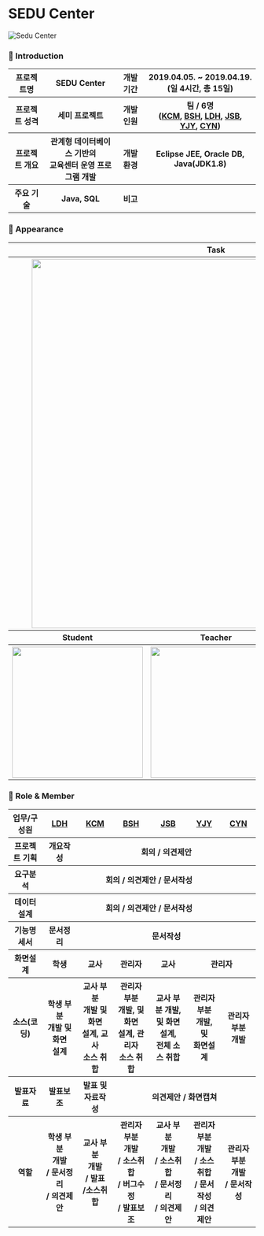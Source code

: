 # SEDU Center

![Sedu Center](https://lh3.googleusercontent.com/LJM9_jDTWkeRDdjZkpm2Q-XkO2XHQgP71pvL7xyVhqfqywkKY9BQmPefwQt8FRN1mYYp7Ht70XgfApShpaTcTRLFUiC3wmeGw_JrNZWc8EgnSUgtTm22DNUc-Q_N9PHoNw0_6s4KTq_wy8TOwup_D1xiw44RYWVdV4iiaaJMQSuerjIhp0PR8e9z3LVsNKc6vSx66eAwoZJHQuu1oncNDcZ7E47IUXMSapirynfRMTQ4K_x8_NJj4DTqRLNRCS--oxiOqWoSk0j_7DfX9MCr1LwM0I4j7gywKsvEHpC1J_B2sE0NQ30laGuDzoewBJoKb8IJVdghwHpncfgYnxWVsyW3C_Eb8DcWHGw2fF6g1gNq7CW1Ab5KLdD--WS0s1Ge6nXAde2ekGbiT5k_ijDeZtYZb3iVTcsqlYsKrPln7xsi2yx7uzSYTn_mX2wsVqAdpnHzb1ki8SGbPmV5emYKEjVRqfV0qOlg9BuCnay1tQt6j6LBxOlPdzQqWR0qihxkOvIYwiRZJdXtob4jc8mhp4bSmDjjK2p7cw7ao4gSdoKvkBQvA3NEnM9I-0LKy05okQTo7N3QsEl85bL2Go0HU0S7T1fMcMMado97onsTI_vTkGNYjdH4N4sW05ZyoAoWQXmW3bb3QPBdJNqyFfyvuTc940wWgrRZTBvPFAj01AVa5MizwcZcgECcMp6PSQ=w1454-h969-no "Preview")

### 👋 Introduction

<table>
    <tr>
        <th>프로젝트명</th>
        <th>SEDU Center</th>
        <th>개발 기간</th>
        <th>2019.04.05. ~ 2019.04.19. <br>(일 4시간, 총 15일)</th>
    </tr>
    <tr>
        <th>프로젝트 성격</th>
        <th>세미 프로젝트</th>
        <th>개발 인원</th>
        <th>팀 / 6명<br>
          (<a href="https://github.com/chanmi-kim">KCM</a>,
          <a href="https://github.com/SeHoonBae">BSH</a>,
          <a href="https://github.com/daahyunee">LDH</a>,
          <a href="https://github.com/AlfredCho">JSB</a>,
          <a href="https://github.com/jubi93">YJY</a>,
          <a href="https://github.com/popcon4199">CYN</a>)
      </th>
    </tr>
      <tr>
        <th>프로젝트 개요</th>
        <th>관계형 데이터베이스 기반의 <br>교육센터 운영 프로그램 개발</th>
        <th>개발 환경</th>
        <th>Eclipse JEE, Oracle DB, Java(JDK1.8)</th>
    </tr>
        <tr>
        <th>주요 기술</th>
        <th>Java, SQL</th>
        <th>비고</th>
        <th> </th>
    </tr>
</table>

### 📼 Appearance

<table>
    <tr>
        <th colspan="3">Task</th>
    </tr>
    <tr>
        <th colspan="3"><img width="750"src="https://lh3.googleusercontent.com/g5f98BmBDqd64NkQN039Ok2DqCNYLbPs8L9urZ9P-SvxUevq82LGw18SXTCrfsNwYjy57KiL9AUfmu2_SvLIJZ2G25cekMrruNy92GgbEAwqDM1_9ASaxhE_LMSH9RSD5pPw0c_GOSjQL19CH5_ghtX0MXSLV8ea3pRD_FmkPWwUZtQj3adjs4SiBki7hb_EPGKuOTEW1j59u1MKt5HDkndiTVVhBmDhL5i8AxeEVWH-teKIex2OJI19jzpWOgWhZAGHZVDAnM8F_-o7tLOfSDkI-l45VUZKLeBqtXmPrqvzvsepXrrbfyV82Rv6sCVicWvjegSgk6Adu6a6EPV9wTcG1sAVmQaMOKM78O9YIwyipetrbf6mAmSIPvCcCR-TZDemLykO2TggoS-uD7XelvHN7eSIQf9eCotjzQCAOajggVU4P5KD5iYmCf9DWhyqrkAaMOfzuxGqY6E9mxduMmlqTi3ESpfBFkvCrcP0yCD-Dvzg_DKYDHUbzG4FZxaAxIjOAPYfnE16cWUiSwfu8RZKmq2u0a_PymhKiMuKdRzFZ-sIh57GxlDMzQS_MhaKa7F2xHOkKMQqVtbEbItOpbtxZnBtZmSlnKyAIJ_QmazXlfJ5G1sgv7y5bfpaGqRM1XFO06qFUiq1_kV555wiuYtScOe54c254BXPva6ZFHTqM6--UhjIPoe0EUiz0Q=w1280-h720-no"></th>
    </tr>
    <tr>
       <th>Student</th>
       <th>Teacher</th>
       <th>Admin</th>
    </tr>
    <tr>
        <th><img width="266" src="https://lh3.googleusercontent.com/XgGBveOkrFhFxbIpD2-VOqO5LEqLTt4HgEzDr4hsZOtnRgtmzWBNRGi4RIW9KgATqbSAX2FCkL7O_sxmAAvqgT38pczEbvzde7sp4UdnPp03hrBlOtlyrj2FaD26Nsamz3xShQcmlXA6EBXag9gwaBCpYS2sCPOg37VfWBUC_LsAH3kicN6vNfdWaMNS8ppOgLwx0sLiflsIw7Hsj8QQpLacHe_mKjfHMRF0qVER75MU502qAtzjj4uQa5wGVetgdR5BekF3bYz3g95X44Tlkz9YzbPhpRNBJ9BD-GhG9TYwpFLuVF3ihFqr3pNWBokeUvSh7P5yzL8niJYb2ZOVkypQ75B4s11-_-XUBeSEGSVzD92gv4xfk99bFWk167fSYUHxacaR9Sf0n_ZEdoj2CEOiCc2ljlyIwmb-VdxrMDdxviIALG-9y9Yz7eUFCQJ7JMjsc5vh8EtwfS4jwK8c0F357wLtO2nI-ib4AcLII9TM7xqGX44LGdB0V_iXM4vrQ-HanHhaW6sfcAWzlE23NdNYJEXXauzAA4cU6AEeC4-TF4psxrIisyf-eRdHW2YhDgY2UK6PKepbmMdYsKlQptSBFifni7BgGGg_LnslCSZCJGBsIlqH0aObt8GbRnPEEUz64jXbt7mQwKpbHJxnt2hblIQ8CRoSnCIpysQH_drTJaSe7dp4o6NU2pJWrg=w1280-h720-no"></th>
        <th><img width="266" src="https://lh3.googleusercontent.com/y7VAcL0vVhSM63rgzFThjkho2AuYDOKAAPYWAqEMfHqpalW_C4rkGZN6LBs-3Rh5up1obHPZSRoAE0xb2EVdeCWuENt4ziG3mGOPzwFYG_2O7Co_OuimabaSHuaFT59gP9xpxAXTGpA9IK_JAUYlVIWFta-DZB5wCwx4CCA9a0bdOwMGddtH4WbIEihzeN_C6dn-GQN0HWO4NhO19dERFn8qju9zIW2OoqmAnhm4Zbvff9LOO5jSJvnhrI7e5LOLF0316H4U-LEmG7osNs8qnJ2i0XpYuL-JDOqUYc-BRC1IBBHDoR4KA_eT6U85RE_xYFgrJhVhNd9YCw89yhN6VIv6fzJyA6tvhHxUYJNNAHwikJBYUXi2JN2mS2noPxBcDs-MHn6kBHGOoPQ1G9TWbOrOnUm1koZ28anzVGrrAgtr1ym0japjCE3HLcvezShE9l97ivYAXqRztuV8OK5qSQUhiwLcW27lzJ_LqSanWc_oHdjAiWim-vkK0_uEwKTCNakVdB1jjHyhYKpRTcFd4sfFreKsoDSZfDoCdloC7Uf2eBSjOOhqjiQ-khbTfpOR4BBMl5uhU2xWUdMSpV9TiOr44oYAoVScREL8jY9dlb-KeA-e50szu65r5jkCepyTs7kAOL5a28LwlODM9d-SRtdJWVLPqf6t2k2MquPyH2hTh8HmUtxzPhIB1uJXJQ=w1280-h720-no"></th>
        <th><img width="266" src="https://lh3.googleusercontent.com/qHMyPJFOrrxtu-CQDdD2yNGrOYgPvvmOwF4mGvL2LGTvf6E5-u5JHrujL_OpORzNFewoNptcg2ADGeU3JlT_UuQCC9s5dMDI0lJz0ofPpi3FyTUreiPSjjGkU7WYNLXU3a0QDF9Cc0tVN2OzuCOrcq19uEiK242QDpAB0yMGQ_pBe9XgMsoGPj7My6mgmOM-QHFD__aox2ApqPQPRtDWvhWoMxiR5G2Liny9CPtNXNafCwdUSYoz68dVXlFEVAvhgYhC53FuIBXKsq7s1y2h-3m31Zoz85eC_BrTuiW8whKhvTdrH5uKLiBZTgBxMQ7roQXaos-WH8M7aisKEbO83NXGTZ7Vu9SwzPARk0wft4Y7amoieZPk_EHfaDQyAIp75K8C5c0EGsYQGnnk2cLDNSq6Wmx_nU4Qfx9yLaoTPCWYnQKx2bIHp_DHKFqiP01Y4adaqF1ABIQl1CzoO-1xRKLDRaBBxGan-ylOADkvorxbJ0gNnkR2yPW902IhjGmK0W-gHLmyY2tJR9oVLJ_CWtXWfABtW2TLv8SlK9LYOyrpnH65YMGnb8rIR7P78hRwVv61NEkVn0MEUdRYqDqXscodN2-aYmyUKQGWwYy69wDKMWdxD_HEaPCZ5vedA0zOZw1nvs3bjDCyvQ-eW4AhCPADdG2yTWkG0yL4QVsIjWygG_Y4TSaRsaiCfYMxhw=w1280-h720-no"></th>
    </tr>
</table>

### 📑 Role & Member

<table>
    <tr>
        <th>업무/구성원</th>
        <th><a href="https://github.com/daahyunee">LDH</a></th>
        <th><a href="https://github.com/chanmi-kim">KCM</a></th>
        <th><a href="https://github.com/SeHoonBae">BSH</a></th>
        <th><a href="https://github.com/AlfredCho">JSB</a></th>
        <th><a href="https://github.com/jubi93">YJY</a></th>
        <th><a href="https://github.com/popcon4199">CYN</a></th>
    </tr>
    <tr>
        <th>프로젝트 기획</th>
        <th>개요작성</th>
        <th colspan="5">회의 / 의견제안</th>
    </tr>
    <tr>
        <th>요구분석</th>
        <th colspan="6">회의 / 의견제안 / 문서작성</th>
    </tr>
    <tr>
        <th>데이터설계</th>
        <th colspan="6">회의 / 의견제안 / 문서작성</th>
    </tr>
    <tr>
        <th>기능명세서</th>
        <th>문서정리</th>
        <th colspan="5">문서작성</th>
    </tr>
    <tr>
        <th>화면설계</th>
        <th>학생</th>
        <th>교사</th>
        <th>관리자</th>
        <th>교사</th>
        <th colspan="2">관리자</th>
    </tr>
    <tr>
        <th>소스(코딩)</th>
        <th>학생 부분 <br>개발 및 화면<br>설계</th>
        <th>교사 부분 <br>개발 및 화면<br>설계, 교사 <br>소스 취합</th>
        <th>관리자 부분 <br>개발, 및 화면<br>설계, 관리자 <br>소스 취합</th>
        <th>교사 부분 개발, <br>및 화면설계, <br>전체 소스 취합</th>
        <th>관리자 부분 <Br>개발, 및 <Br>화면설계</th>
        <th>관리자 부분 <br>개발</th>
    </tr>
    <tr>
        <th>발표자료</th>
        <th>발표보조</th>
        <th>발표 및 <br>자료작성</th>
        <th colspan="4">의견제안 / 화면캡쳐</th>
    </tr>
    <tr>
        <th>역할</th>
        <th>학생 부분 <br>개발 <br>/ 문서정리 <br>/ 의견제안</th>
        <th>교사 부분 <br>개발 <br>/ 발표 <br>/소스취합</th>
        <th>관리자 부분 <br>개발 <br>/ 소스취합 <br>/ 버그수정 <br>/ 발표보조</th>
        <th>교사 부분 <br>개발 <br>/ 소스취합 <br>/ 문서정리 <br>/ 의견제안</th>
        <th>관리자 부분 <br>개발 <br>/ 소스취합 <br>/ 문서작성 <br>/ 의견제안</th>
        <th>관리자 부분 <br>개발 <br>/ 문서작성</th>
    </tr>
</table>
